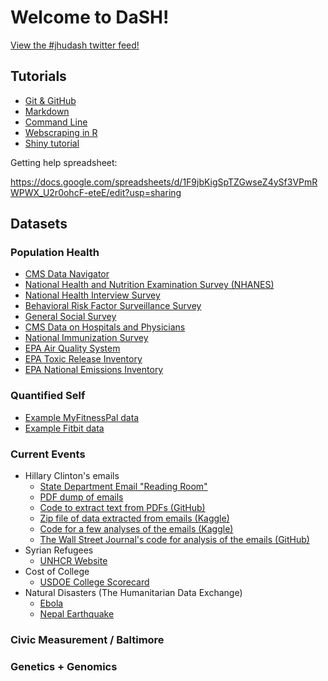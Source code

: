 # Welcome to DaSH!

<a class="twitter-timeline" href="https://twitter.com/hashtag/jhudash" data-widget-id="644941046317752320">View the #jhudash twitter feed!</a>
<script>!function(d,s,id){var js,fjs=d.getElementsByTagName(s)[0],p=/^http:/.test(d.location)?'http':'https';if(!d.getElementById(id)){js=d.createElement(s);js.id=id;js.src=p+"://platform.twitter.com/widgets.js";fjs.parentNode.insertBefore(js,fjs);}}(document,"script","twitter-wjs");</script>



## Tutorials

- [Git & GitHub](http://seankross.neocities.org/git.html)
- [Markdown](https://guides.github.com/features/mastering-markdown/)
- [Command Line](http://seankross.neocities.org/cli.html)
- [Webscraping in R](http://cpsievert.github.io/slides/web-scraping/20150612/#1)
- [Shiny tutorial](http://shiny.rstudio.com/tutorial/)

Getting help spreadsheet:

https://docs.google.com/spreadsheets/d/1F9jbKigSpTZGwseZ4ySf3VPmRWPWX_U2r0ohcF-eteE/edit?usp=sharing

## Datasets

### Population Health

- [CMS Data Navigator](http://dnav.cms.gov/)
- [National Health and Nutrition Examination Survey (NHANES)](http://www.cdc.gov/nchs/nhanes.htm)
- [National Health Interview Survey](http://www.cdc.gov/nchs/nhis.htm)
- [Behavioral Risk Factor Surveillance Survey](http://www.cdc.gov/brfss/data_documentation/index.htm)
- [General Social Survey](http://www3.norc.org/GSS+Website)
- [CMS Data on Hospitals and Physicians](https://data.medicare.gov)
- [National Immunization Survey](http://www.cdc.gov/nchs/nis/data_files.htm)
- [EPA Air Quality System](http://aqsdr1.epa.gov/aqsweb/aqstmp/airdata/download_files.html)
- [EPA Toxic Release Inventory](http://www2.epa.gov/toxics-release-inventory-tri-program/tri-data-and-tools)
- [EPA National Emissions Inventory](http://www3.epa.gov/ttn/chief/eiinformation.html)

### Quantified Self
 - [Example MyFitnessPal data](http://bit.ly/1NEtfSa)
 - [Example Fitbit data](http://bit.ly/1j1gp5b)

### Current Events
- Hillary Clinton's emails
  - [State Department Email "Reading Room"](https://foia.state.gov/Search/Results.aspx?collection=Clinton_Email)
  - [PDF dump of emails](https://s3-us-west-2.amazonaws.com/nationaljournal/HRC-emails/HRC_june_combined.pdf)
  - [Code to extract text from PDFs (GitHub)](https://github.com/benhamner/hillary-clinton-emails)
  - [Zip file of data extracted from emails (Kaggle)](https://www.kaggle.com/c/hillary-clinton-emails/data)
  - [Code for a few analyses of the emails (Kaggle)](https://www.kaggle.com/c/hillary-clinton-emails/scripts)
  - [The Wall Street Journal's code for analysis of the emails (GitHub)](https://github.com/wsjdata/clinton-email-cruncher)
- Syrian Refugees
  - [UNHCR Website](http://data.unhcr.org/syrianrefugees/regional.php)
- Cost of College
  - [USDOE College Scorecard](https://collegescorecard.ed.gov/data/)
- Natural Disasters (The Humanitarian Data Exchange)
  - [Ebola](https://data.hdx.rwlabs.org/search?sort=views_recent+desc&ext_indicator=0&q=ebola)
  - [Nepal Earthquake](https://data.hdx.rwlabs.org/search?sort=views_recent+desc&ext_indicator=0&q=nepal)

### Civic Measurement / Baltimore

### Genetics + Genomics
